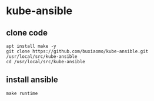 # kube-ansible
## clone code
```
apt install make -y
git clone https://github.com/buxiaomo/kube-ansible.git /usr/local/src/kube-ansible
cd /usr/local/src/kube-ansible
```
## install ansible
```
make runtime
```